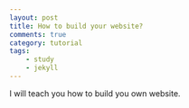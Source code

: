 ```yaml
---
layout: post
title: How to build your website?
comments: true
category: tutorial
tags:
    - study
    - jekyll
---
```


I will teach you how to build you own website.
